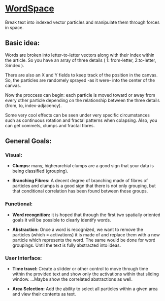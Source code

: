 # [WordSpace](https://travisa9.github.io/WordSpace/)
Break text into indexed vector particles and manipulate them through forces in space.

## Basic idea:

Words are broken into letter-to-letter vectors along with their index within the article. 
So you have an array of three details ( 1: from-letter, 2:to-letter, 3:index ). 

There are also an X and Y fields to keep track of the position in the canvas. 
So, the particles are randomely sprayed -as it were- into the center of the canvas. 

Now the proccess can begin: each particle is moved toward or away from every other particle 
depending on the relationship between the three details (from, to, index-adjacency).

Some very cool effects can be seen under very specific circumstances such as continuous rotation 
and fractal patterns when colapsing. Also, you can get commets, clumps and fractal fibres.

## General Goals:

### Visual:

* **Clumps:** many, higherarchial clumps are a good sign that your data is being classified (grouping).

* **Branching Fibres:** A decent degree of branching made of fibres of particles and clumps is a good sign 
that there is not only grouping, but that conditional correlation has been found between those groups.

### Functional: 

* **Word recognition:** it is hoped that through the first two spatially oriented goals it will be possible to 
clearly identify words.

* **Abstraction:** Once a word is recognized, we want to remove the particles (which = activations) it is made of 
and replace them with a new particle which represents the word. The same would be done for word groupings. 
Until the text is fully abstracted into ideas.


### User Interface:

* **Time travel:** Create a slidder or other control to move through time within the provided text and show only 
the activations within that sliding window. ...Maybe show the correlated abstractions as well.

* **Area Selection:** Add the ability to select all particles within a given area and view their contents as text.





